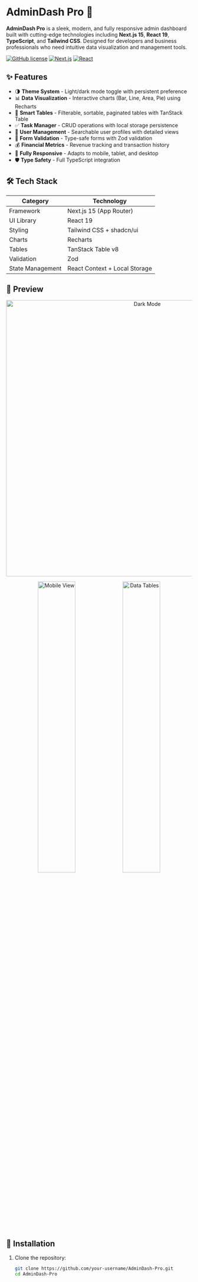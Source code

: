 # AdminDash Pro 🚀

**AdminDash Pro** is a sleek, modern, and fully responsive admin dashboard built with cutting-edge technologies including **Next.js 15**, **React 19**, **TypeScript**, and **Tailwind CSS**. Designed for developers and business professionals who need intuitive data visualization and management tools.

[![GitHub license](https://img.shields.io/badge/license-MIT-blue.svg)](LICENSE)
[![Next.js](https://img.shields.io/badge/Next.js-15.0.0-black.svg)](https://nextjs.org/)
[![React](https://img.shields.io/badge/React-19.0.0-61DAFB.svg)](https://react.dev/)

## ✨ Features

- 🌗 **Theme System** - Light/dark mode toggle with persistent preference
- 📊 **Data Visualization** - Interactive charts (Bar, Line, Area, Pie) using Recharts
- 🧾 **Smart Tables** - Filterable, sortable, paginated tables with TanStack Table
- ✅ **Task Manager** - CRUD operations with local storage persistence
- 👥 **User Management** - Searchable user profiles with detailed views
- 🔐 **Form Validation** - Type-safe forms with Zod validation
- 💰 **Financial Metrics** - Revenue tracking and transaction history
- 📱 **Fully Responsive** - Adapts to mobile, tablet, and desktop
- 🛡 **Type Safety** - Full TypeScript integration

## 🛠 Tech Stack

| Category       | Technology                          |
|---------------|-----------------------------------|
| Framework     | Next.js 15 (App Router)           |
| UI Library    | React 19                          |
| Styling       | Tailwind CSS + shadcn/ui          |
| Charts        | Recharts                          |
| Tables        | TanStack Table v8                 |
| Validation    | Zod                               |
| State Management | React Context + Local Storage   |

## 📸 Preview

<p align="center">
  <img src="https://i.ibb.co/Y7grjRNB/Screenshot-from-2025-05-22-21-53-42.png" width="750" alt="Dark Mode">
</p>

<p align="center">
  <img src="https://i.ibb.co/5hbzg28H/Screenshot-from-2025-05-22-21-53-13.png" width="45%" alt="Mobile View">
  <img src="https://i.ibb.co/gMnVJCvP/Screenshot-from-2025-05-22-21-52-53.png" width="45%" alt="Data Tables">
</p>

## 🚀 Installation

1. Clone the repository:
   ```bash
   git clone https://github.com/your-username/AdminDash-Pro.git
   cd AdminDash-Pro
